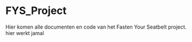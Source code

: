 # FYS_Project
Hier komen alle documenten en code van het Fasten Your Seatbelt project.
hier werkt jamal
